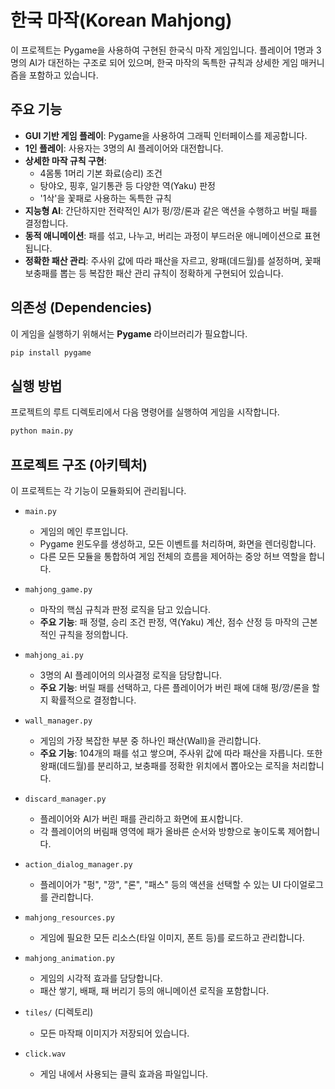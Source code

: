 # 한국 마작(Korean Mahjong)

이 프로젝트는 Pygame을 사용하여 구현된 한국식 마작 게임입니다. 플레이어 1명과 3명의 AI가 대전하는 구조로 되어 있으며, 한국 마작의 독특한 규칙과 상세한 게임 매커니즘을 포함하고 있습니다.

## 주요 기능

*   **GUI 기반 게임 플레이**: Pygame을 사용하여 그래픽 인터페이스를 제공합니다.
*   **1인 플레이**: 사용자는 3명의 AI 플레이어와 대전합니다.
*   **상세한 마작 규칙 구현**:
    *   4몸통 1머리 기본 화료(승리) 조건
    *   탕야오, 핑후, 일기통관 등 다양한 역(Yaku) 판정
    *   '1삭'을 꽃패로 사용하는 독특한 규칙
*   **지능형 AI**: 간단하지만 전략적인 AI가 펑/깡/론과 같은 액션을 수행하고 버릴 패를 결정합니다.
*   **동적 애니메이션**: 패를 섞고, 나누고, 버리는 과정이 부드러운 애니메이션으로 표현됩니다.
*   **정확한 패산 관리**: 주사위 값에 따라 패산을 자르고, 왕패(데드월)를 설정하며, 꽃패 보충패를 뽑는 등 복잡한 패산 관리 규칙이 정확하게 구현되어 있습니다.

## 의존성 (Dependencies)

이 게임을 실행하기 위해서는 **Pygame** 라이브러리가 필요합니다.

```bash
pip install pygame
```

## 실행 방법

프로젝트의 루트 디렉토리에서 다음 명령어를 실행하여 게임을 시작합니다.

```bash
python main.py
```

## 프로젝트 구조 (아키텍처)

이 프로젝트는 각 기능이 모듈화되어 관리됩니다.

*   `main.py`
    *   게임의 메인 루프입니다.
    *   Pygame 윈도우를 생성하고, 모든 이벤트를 처리하며, 화면을 렌더링합니다.
    *   다른 모든 모듈을 통합하여 게임 전체의 흐름을 제어하는 중앙 허브 역할을 합니다.

*   `mahjong_game.py`
    *   마작의 핵심 규칙과 판정 로직을 담고 있습니다.
    *   **주요 기능**: 패 정렬, 승리 조건 판정, 역(Yaku) 계산, 점수 산정 등 마작의 근본적인 규칙을 정의합니다.

*   `mahjong_ai.py`
    *   3명의 AI 플레이어의 의사결정 로직을 담당합니다.
    *   **주요 기능**: 버릴 패를 선택하고, 다른 플레이어가 버린 패에 대해 펑/깡/론을 할지 확률적으로 결정합니다.

*   `wall_manager.py`
    *   게임의 가장 복잡한 부분 중 하나인 패산(Wall)을 관리합니다.
    *   **주요 기능**: 104개의 패를 섞고 쌓으며, 주사위 값에 따라 패산을 자릅니다. 또한 왕패(데드월)를 분리하고, 보충패를 정확한 위치에서 뽑아오는 로직을 처리합니다.

*   `discard_manager.py`
    *   플레이어와 AI가 버린 패를 관리하고 화면에 표시합니다.
    *   각 플레이어의 버림패 영역에 패가 올바른 순서와 방향으로 놓이도록 제어합니다.

*   `action_dialog_manager.py`
    *   플레이어가 "펑", "깡", "론", "패스" 등의 액션을 선택할 수 있는 UI 다이얼로그를 관리합니다.

*   `mahjong_resources.py`
    *   게임에 필요한 모든 리소스(타일 이미지, 폰트 등)를 로드하고 관리합니다.

*   `mahjong_animation.py`
    *   게임의 시각적 효과를 담당합니다.
    *   패산 쌓기, 배패, 패 버리기 등의 애니메이션 로직을 포함합니다.

*   `tiles/` (디렉토리)
    *   모든 마작패 이미지가 저장되어 있습니다.

*   `click.wav`
    *   게임 내에서 사용되는 클릭 효과음 파일입니다.
